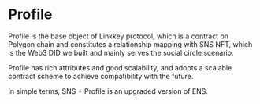 # Profile

Profile is the base object of Linkkey protocol, which is a contract on Polygon chain and constitutes a relationship mapping with SNS NFT, which is the Web3 DID we built and mainly serves the social circle scenario.



Profile has rich attributes and good scalability, and adopts a scalable contract scheme to achieve compatibility with the future.



In simple terms, SNS + Profile is an upgraded version of ENS.
